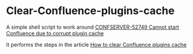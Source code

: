# Clear-Confluence-plugins-cache

A simple shell script to work around [CONFSERVER-52749 Cannot start Confluence due to corrupt plugin cache](https://jira.atlassian.com/browse/CONFSERVER-52749?src=confmacro) 

It performs the steps in the article [How to clear Confluence plugins cache](https://confluence.atlassian.com/confkb/how-to-clear-confluence-plugins-cache-297664846.html)

